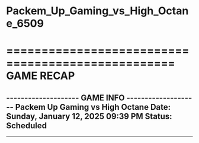 # Packem_Up_Gaming_vs_High_Octane_6509

==================================================
                    GAME RECAP
==================================================
-------------------- GAME INFO --------------------
Packem Up Gaming vs High Octane
Date: Sunday, January 12, 2025 09:39 PM
Status: Scheduled
--------------------------------------------------
--------------------------------------------------
